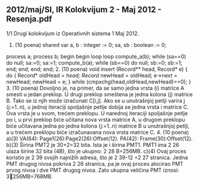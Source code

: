 2012/maj/SI, IR Kolokvijum 2 - Maj 2012 - Resenja.pdf
--------------------------------------------------------------------------------


1/1 
Drugi kolokvijum iz Operativnih sistema 1 
Maj 2012. 
1. (10 poena) 
shared var 
  a, b : integer := 0; 
  sa, sb : boolean := 0; 
 
process a;                  process b; 
begin                   begin 
  loop                    loop 
    compute_a(b);                     while (sa==0) do null; sa:=0; 
    sa:=1;                           compute_b(a); 
    while (sb==0) do null; sb:=0;          sb:=1; 
  end;                    end; 
end;                   end; 
2. (10 poena) 
void insert (Record** head, Record* e) { 
  do { 
    Record* oldHead = *head; 
    Record* newHead = oldHead; 
    e->next = newHead; 
    newHead = e; 
  } while (cmpxchg(head,oldHead,newHead)==0); 
} 
3. (10 poena) 
Dovoljno je, na primer, da se samo jedna vrsta (i) matrice A smesti u jedan preklop. U drugi 
preklop smeštena je jedna kolona (j) matrice B. Tako se iz njih može izračunati C[i,j]. Ako se 
u unutrašnjoj petlji varira j (j:=1..n), u jednoj iteraciji spoljašnje petlje dobija se jedna vrsta i 
matrice C. Ova vrsta je u svom, trećem preklopu. U narednoj iteraciji spoljašnje petlje po i, u 
prvi preklop biće učitana nova vrsta matrice A, u drugom preklopu biće učitavana jedna po 
jedna  kolona (j:=1..n) matrice  B u unutrašnjoj petlji, a u trećem preklopu biće izračunavana 
nova vrsta matrice C. 
4. (10 poena) 
a)(3) VA(64): Page1(26):Page2(26):Offset(12). 
PA(42): Frame(30):Offset(12). 
b)(3) Širina PMT2 je 30+2=32 bita. Ista je i širina PMT1. 
 PMT1 ima 2
26
 ulaza širine 32 bita (4B), što je ukupno: 2
28
B=256MB. 
c)(4) Ovaj proces koristio je 2
39
 svojih najnižih adresa, što je 2
39-12
=2
27
 stranica. Jedna PMT 
drugog nivoa pokriva 2
26
 stranica, pa je ovaj proces alocirao PMT prvog nivoa i dve PMT 
drugog nivoa. Zato ukupna veličina PMT iznosi: 3256MB=768MB. 